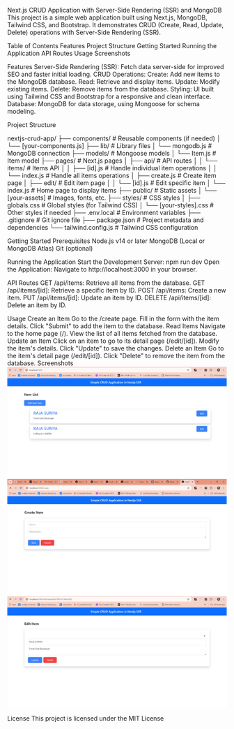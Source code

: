 Next.js CRUD Application with Server-Side Rendering (SSR) and MongoDB
This project is a simple web application built using Next.js, MongoDB, Tailwind CSS, and Bootstrap. It demonstrates CRUD (Create, Read, Update, Delete) operations with Server-Side Rendering (SSR).

Table of Contents
Features
Project Structure
Getting Started
Running the Application
API Routes
Usage
Screenshots

Features
Server-Side Rendering (SSR): Fetch data server-side for improved SEO and faster initial loading.
CRUD Operations:
Create: Add new items to the MongoDB database.
Read: Retrieve and display items.
Update: Modify existing items.
Delete: Remove items from the database.
Styling: UI built using Tailwind CSS and Bootstrap for a responsive and clean interface.
Database: MongoDB for data storage, using Mongoose for schema modeling.

Project Structure

nextjs-crud-app/
├── components/                # Reusable components (if needed)
│   └── [your-components.js]
├── lib/                       # Library files
│   └── mongodb.js             # MongoDB connection
├── models/                    # Mongoose models
│   └── Item.js                # Item model
├── pages/                     # Next.js pages
│   ├── api/                   # API routes
│   │   └── items/             # Items API
│   │       ├── [id].js        # Handle individual item operations
│   │       └── index.js       # Handle all items operations
│   ├── create.js              # Create item page
│   ├── edit/                  # Edit item page
│   │   └── [id].js            # Edit specific item
│   └── index.js               # Home page to display items
├── public/                    # Static assets
│   └── [your-assets]          # Images, fonts, etc.
├── styles/                    # CSS styles
│   ├── globals.css            # Global styles (for Tailwind CSS)
│   └── [your-styles].css      # Other styles if needed
├── .env.local                 # Environment variables
├── .gitignore                 # Git ignore file
├── package.json               # Project metadata and dependencies
└── tailwind.config.js         # Tailwind CSS configuration

Getting Started
Prerequisites
Node.js v14 or later
MongoDB (Local or MongoDB Atlas)
Git (optional)

Running the Application
Start the Development Server:
npm run dev
Open the Application: Navigate to http://localhost:3000 in your browser.

API Routes
GET /api/items: Retrieve all items from the database.
GET /api/items/[id]: Retrieve a specific item by ID.
POST /api/items: Create a new item.
PUT /api/items/[id]: Update an item by ID.
DELETE /api/items/[id]: Delete an item by ID.

Usage
Create an Item
Go to the /create page.
Fill in the form with the item details.
Click "Submit" to add the item to the database.
Read Items
Navigate to the home page (/).
View the list of all items fetched from the database.
Update an Item
Click on an item to go to its detail page (/edit/[id]).
Modify the item's details.
Click "Update" to save the changes.
Delete an Item
Go to the item's detail page (/edit/[id]).
Click "Delete" to remove the item from the database.
Screenshots
![HOMEPAGE](image.png)
![ADDPAGE](image-3.png)
![EDIT&DELETEPAGE](image-1.png)

License
This project is licensed under the MIT License
